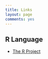 ```yaml
---
title: Links
layout: page
comments: yes
---
```


## R Language

- [The R Project](http://www.r-project.org/)
